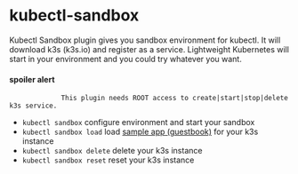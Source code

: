# kubectl-sandbox

Kubectl Sandbox plugin gives you sandbox environment for kubectl. It will download k3s (k3s.io) and register as a service. Lightweight Kubernetes will start in your environment and you could try whatever you want.

#### spoiler alert

 ```                  
              This plugin needs ROOT access to create|start|stop|delete k3s service.
 ```

- `kubectl sandbox` configure environment and start your sandbox
- `kubectl sandbox load` load [sample app (guestbook)](https://raw.githubusercontent.com/kubernetes/examples/master/guestbook/all-in-one/guestbook-all-in-one.yaml) for your k3s instance 
- `kubectl sandbox delete` delete your k3s instance
- `kubectl sandbox reset` reset your k3s instance
